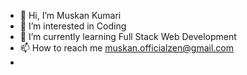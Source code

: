 - 👋 Hi, I’m Muskan Kumari
- 👀 I’m interested in Coding
- 🌱 I’m currently learning Full Stack Web Development
- 📫 How to reach me muskan.officialzen@gmail.com
- 

<!---
MuskanKUMARI999/MuskanKUMARI999 is a ✨ special ✨ repository because its `README.md` (this file) appears on your GitHub profile.
You can click the Preview link to take a look at your changes.
--->
